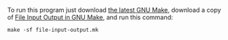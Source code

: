 To run this program just download [the latest GNU Make][7], download a copy
of [File Input Output in GNU Make][8], and run this command:

```
make -sf file-input-output.mk
```

[7]: https://www.gnu.org/software/make/#download
[8]: https://github.com/TheRenegadeCoder/sample-programs/blob/main/archive/g/gnu-make/file-input-output.mk

